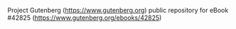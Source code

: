 Project Gutenberg (https://www.gutenberg.org) public repository for eBook #42825 (https://www.gutenberg.org/ebooks/42825)
